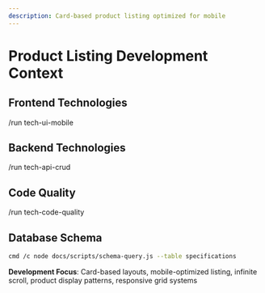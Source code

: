 ```yaml
---
description: Card-based product listing optimized for mobile
---
```


# Product Listing Development Context

## Frontend Technologies
/run tech-ui-mobile

## Backend Technologies
/run tech-api-crud

## Code Quality
/run tech-code-quality

## Database Schema
```bash
cmd /c node docs/scripts/schema-query.js --table specifications
```

**Development Focus**: Card-based layouts, mobile-optimized listing, infinite scroll, product display patterns, responsive grid systems
